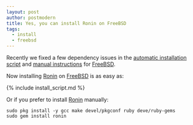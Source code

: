 ```yaml
---
layout: post
author: postmodern
title: Yes, you can install Ronin on FreeBSD
tags:
  - install
  - freebsd
---
```


Recently we fixed a few dependency issues in the [automatic installation
script][install] and [manual instructions][install-freebsd] for [FreeBSD].

Now installing [Ronin] on [FreeBSD] is as easy as:

{% include install_script.md %}

Or if you prefer to install [Ronin] manually:

```shell
sudo pkg install -y gcc make devel/pkgconf ruby deve/ruby-gems
sudo gem install ronin
```

[Ronin]: /
[install]: /install/#bash-script
[install-freebsd]: /install/freebsd/
[FreeBSD]: https://www.freebsd.org/
